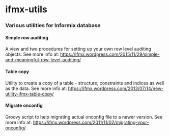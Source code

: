 # ifmx-utils

### Various utilities for Informix database


#### Simple row auditing 
A view and two procedures for setting up your own row level auditing objects. See more info at: https://ifmx.wordpress.com/2015/11/29/simple-and-meaningful-row-level-auditing/

#### Table copy
Utility to create a copy of a table - structure, constraints and indices as well as the data. See more info at: https://ifmx.wordpress.com/2013/07/14/new-utility-ifmx-table-copy/

#### Migrate onconfig
Groovy script to help migrating actual onconfig file to a newer version. See more info at: https://ifmx.wordpress.com/2011/11/02/migrating-your-onconfig/
